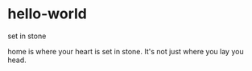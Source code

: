 # hello-world
set in stone

home is where your heart is set in stone.
It's not just where you lay you head.
